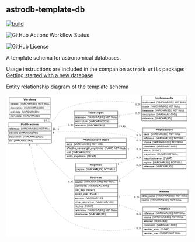 astrodb-template-db
---------------------------

[![build](https://github.com/astrodbtoolkit/astrotemplate-db/actions/workflows/run_tests.yml/badge.svg)](https://github.com/astrodbtoolkit/astrotemplate-db/actions/workflows/run_tests.yml)

![GitHub Actions Workflow Status](https://img.shields.io/github/actions/workflow/status/astrodbtoolkit/astrotemplate-db/run_tests.yml)

![GitHub License](https://img.shields.io/github/license/astrodbtoolkit/astrodb-template-db)



A template schema for astronomical databases. 

Usage instructions are included in the companion `astrodb-utils` package: [Getting started with a new database](https://astrodb-utils.readthedocs.io/en/latest/pages/make_new_db/getting_started_new_database.html)

Entity relationship diagram of the template schema

![Entity Relationship Diagram](schema/schema.png)